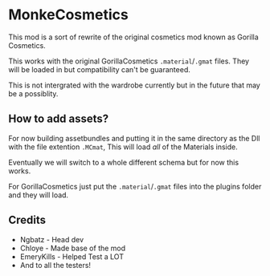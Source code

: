 # MonkeCosmetics
This mod is a sort of rewrite of the original cosmetics mod known as Gorilla Cosmetics.

This works with the original GorillaCosmetics `.material`/`.gmat` files.
They will be loaded in but compatibility can't be guaranteed.

This is not intergrated with the wardrobe currently but in the future that may be a possiblity.



## How to add assets?
For now building assetbundles and putting it in the same directory as the Dll with the file extention `.MCmat`, This will load *all* of the Materials inside.

Eventually we will switch to a whole different schema but for now this works.

For GorillaCosmetics just put the `.material`/`.gmat` files into the plugins folder and they will load.

## Credits

* Ngbatz - Head dev
* Chloye - Made base of the mod
* EmeryKills - Helped Test a LOT
* And to all the testers!
